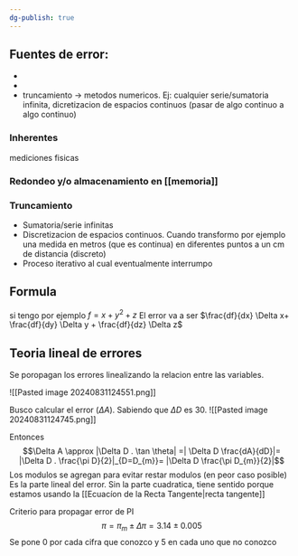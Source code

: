 ```yaml
---
dg-publish: true
---
```

## Fuentes de error:
- 
- 
- truncamiento -> metodos numericos. Ej: cualquier serie/sumatoria infinita, dicretizacion de espacios continuos (pasar de algo continuo a algo continuo)

### Inherentes
mediciones fisicas

### Redondeo y/o almacenamiento en [[memoria]]
### Truncamiento 
- Sumatoria/serie infinitas
- Discretizacion de espacios continuos. Cuando transformo por ejemplo una medida en metros (que es continua) en diferentes puntos a un cm de distancia (discreto)
- Proceso iterativo al cual eventualmente interrumpo

## Formula 
si tengo por ejemplo $f= x + y^2+z$ El error va a ser $\frac{df}{dx} \Delta x+ \frac{df}{dy} \Delta y + \frac{df}{dz} \Delta z$
## Teoria lineal de errores
Se poropagan los errores linealizando la relacion entre las variables.   

![[Pasted image 20240831124551.png]]

Busco calcular el error ($\Delta A$). Sabiendo que $\Delta D$ es 30. 
![[Pasted image 20240831124745.png]]

Entonces 
$$\Delta A \approx |\Delta D . \tan \theta| =| \Delta D \frac{dA}{dD}|= |\Delta D . \frac{\pi D}{2}|_{D=D_{m}}= |\Delta D  \frac{\pi D_{m}}{2}|$$
Los modulos se agregan para evitar restar modulos (en peor caso posible)
Es la parte lineal del error. Sin la parte cuadratica, tiene sentido porque estamos usando la [[Ecuacíon de la Recta Tangente|recta tangente]]

Criterio para propagar error de PI
$$\pi = \pi_{m} \pm \Delta \pi = 3.14 \pm 0.005$$ Se pone 0 por cada cifra que conozco y 5 en cada uno que no conozco